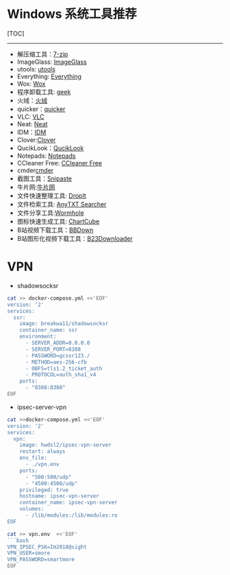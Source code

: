 # Windows 系统工具推荐

[TOC]

---

- 解压缩工具：[7-zip](https://www.7-zip.org/)
- ImageGlass: [ImageGlass](https://github.com/d2phap/ImageGlass)
- utools: [utools](https://www.u.tools/)
- Everything: [Everything](https://www.voidtools.com/)
- Wox: [Wox](http://www.wox.one/)
- 程序卸载工具: [geek](https://geekuninstaller.com/)
- 火绒：[火绒](https://www.huorong.cn/)
- quicker：[quicker](http://getquicker.net/)
- VLC: [VLC](https://github.com/videolan/vlc)
- Neat: [Neat](https://github.com/thoughtbot/neat)
- IDM：[IDM]()
- Clover:[Clover](https://clover.en.softonic.com/)
- QucikLook：[QucikLook]()
- Notepads: [Notepads](https://github.com/0x7c13/Notepads/releases)
- CCleaner Free: [CCleaner Free]()
- cmder[cmder](https://cmder.net/)
- 截图工具：[Snipaste](https://www.snipaste.com/)
- 牛片网:[牛片网](https://www.6pian.cn/)
- 文件快速整理工具: [DropIt](http://www.dropitproject.com/)
- 文件检索工具: [AnyTXT Searcher](https://anytxt.net/)
- 文件分享工具:[Wormhole](https://wormhole.app/)
- 图标快速生成工具: [ChartCube](https://chartcube.alipay.com/)
- B站视频下载工具：[BBDown](https://github.com/nilaoda/BBDown)
- B站图形化视频下载工具：[B23Downloader](https://github.com/vooidzero/B23Downloader)

# VPN
- shadowsocksr
```bash
cat >> docker-compose.yml <<'EOF'
version: '2'
services:
  ssr:
    image: breakwa11/shadowsocksr
    container_name: ssr
    environment:
      - SERVER_ADDR=0.0.0.0
      - SERVER_PORT=8388
      - PASSWORD=gcssr123./
      - METHOD=aes-256-cfb
      - OBFS=tls1.2_ticket_auth
      - PROTOCOL=auth_sha1_v4
    ports:
      - "8388:8388"
EOF
```
- ipsec-server-vpn

```bash
cat >>docker-compose.yml <<'EOF'
version: '2'
services:
  vpn:
    image: hwdsl2/ipsec-vpn-server
    restart: always
    env_file:
      - ./vpn.env
    ports:
      - "500:500/udp"
      - "4500:4500/udp"
    privileged: true
    hostname: ipsec-vpn-server
    container_name: ipsec-vpn-server
    volumes:
      - /lib/modules:/lib/modules:ro
EOF 
```
```bash
cat >> vpn.env  <<'EOF'
```bash 
VPN_IPSEC_PSK=Im2018@sight
VPN_USER=smore
VPN_PASSWORD=smartmore
EOF
```
